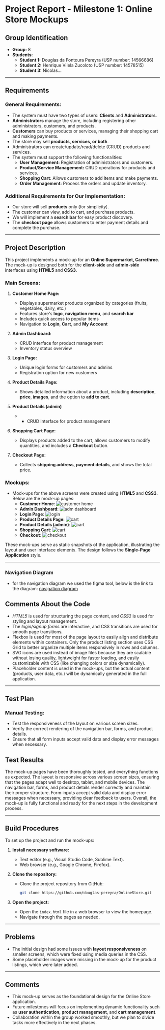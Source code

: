 # Project Report - Milestone 1: Online Store Mockups

## Group Identification

- **Group:** 8
- **Students:**
  - **Student 1:** Douglas da Fontoura Pereyra (USP number: 14566686)
  - **Student 2:** Henrique Vilela Zucoloto (USP number: 14578515)
  - **Student 3:** Nicolas...

---

## Requirements

### General Requirements:
- The system must have two types of users: **Clients** and **Administrators**.
- **Administrators** manage the store, including registering other administrators, customers, and products.
- **Customers** can buy products or services, managing their shopping cart and making payments.
- The store may sell **products, services, or both**.
- Administrators can create/update/read/delete (CRUD) products and services.
- The system must support the following functionalities:
  - **User Management:** Registration of administrators and customers.
  - **Product/Service Management:** CRUD operations for products and services.
  - **Shopping Cart:** Allows customers to add items and make payments.
  - **Order Management:** Process the orders and update inventory.

### Additional Requirements for Our Implementation:
- Our store will sell **products** only (for simplicity).
- The customer can view, add to cart, and purchase products.
- We will implement a **search bar** for easy product discovery.
- The **checkout page** allows customers to enter payment details and complete the purchase.

---

## Project Description

This project implements a mock-up for an **Online Supermarket, Carrethree**. The mock-up is designed both for the **client-side** and **admin-side** interfaces using **HTML5** and **CSS3**.

### Main Screens:
1. **Customer Home Page:**
   - Displays supermarket products organized by categories (fruits, vegetables, dairy, etc.)
   - Features store's **logo**, **navigation menu**, and **search bar**
   - Includes quick access to popular items
   - Navigation to **Login**, **Cart**, and **My Account**
   
2. **Admin Dashboard:**
   - CRUD interface for product management
   - Inventory status overview
   
3. **Login Page:**
   - Unique login forms for customers and admins
   - Registration option for new customers

4. **Product Details Page:**
   - Shows detailed information about a product, including **description**, **price**, **images**, and the option to **add to cart**.

5. **Product Details (admin)**
    - - CRUD interface for product management
   
6. **Shopping Cart Page:**
   - Displays products added to the cart, allows customers to modify quantities, and includes a **Checkout** button.
   
7. **Checkout Page:**
   - Collects **shipping address**, **payment details**, and shows the total price.

### Mockups:
- Mock-ups for the above screens were created using **HTML5** and **CSS3**. Below are the mock-up pages:
  - **Customer Home**: 
  ![customer home](img/customerhome.jpg)
  - **Admin Dashboard**: 
  ![adm dashboard](img/admdash.jpg)
  - **Login Page**: 
  ![login](img/login.jpg)
  - **Product Details Page**: 
  ![cart](img/pdpage.jpg)
  - **Product Details (admin)**: 
  ![cart](img/pdadm.jpg)
  - **Shopping Cart**: 
  ![cart](img/cart.jpg)
  - **Checkout**: 
  ![checkout](img/checkout.jpg)

These mock-ups serve as static snapshots of the application, illustrating the layout and user interface elements. The design follows the **Single-Page Application** style.

---

### Navigation Diagram

- for the navigation diagram we used the figma tool, below is the link to the diagram:
[navigation diagram](https://www.figma.com/design/CtUhpCMJ491GAEWOQcpVr3/Untitled?node-id=0-1&t=XjS0xpalAkzbz15Z-1)

## Comments About the Code

- *HTML5* is used for structuring the page content, and *CSS3* is used for styling and layout management.
- The *login/signup forms* are interactive, and CSS transitions are used for smooth page transitions.
- Flexbox is used for most of the page layout to easily align and distribute elements within containers. Only the product listing section uses CSS Grid to better organize multiple items responsively in rows and columns.
- SVG icons are used instead of image files because they are scalable without losing quality, lightweight for faster loading, and easily customizable with CSS (like changing colors or size dynamically).
- Placeholder content is used in the mock-ups, but the actual content (products, user data, etc.) will be dynamically generated in the full application.

---

## Test Plan

### Manual Testing:
- Test the responsiveness of the layout on various screen sizes.
- Verify the correct rendering of the navigation bar, forms, and product details.
- Ensure that all form inputs accept valid data and display error messages when necessary.

## Test Results

The mock-up pages have been thoroughly tested, and everything functions as expected. The layout is responsive across various screen sizes, ensuring that the pages adapt well to desktop, tablet, and mobile devices. The navigation bar, forms, and product details render correctly and maintain their proper structure. Form inputs accept valid data and display error messages when necessary, providing clear feedback to users. Overall, the mock-up is fully functional and ready for the next steps in the development process.

---

## Build Procedures

To set up the project and run the mock-ups:

1. **Install necessary software:**
   - Text editor (e.g., Visual Studio Code, Sublime Text).
   - Web browser (e.g., Google Chrome, Firefox).

2. **Clone the repository:**
   - Clone the project repository from GitHub:
     ```bash
     git clone https://github.com/douglas-pereyra/OnlineStore.git
     ```

3. **Open the project:**
   - Open the `index.html` file in a web browser to view the homepage.
   - Navigate through the pages as needed.

---

## Problems

- The initial design had some issues with **layout responsiveness** on smaller screens, which were fixed using media queries in the CSS.
- Some placeholder images were missing in the mock-up for the product listings, which were later added.

---

## Comments

- This mock-up serves as the foundational design for the Online Store application.
- Future milestones will focus on implementing dynamic functionality such as **user authentication**, **product management**, and **cart management**.
- Collaboration within the group worked smoothly, but we plan to divide tasks more effectively in the next phases.

